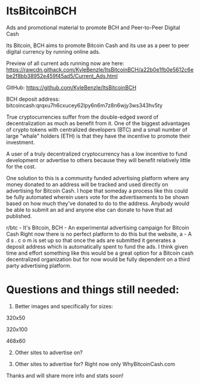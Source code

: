# ItsBitcoinBCH
Ads and promotional material to promote BCH and Peer-to-Peer Digital Cash

Its Bitcoin, BCH aims to promote Bitcoin Cash and its use as a peer to peer digital currency by running online ads.  

Preview of all current ads running now are here: https://rawcdn.githack.com/KyleBenzle/ItsBitcoinBCH/a22b0e1fb0e5612c6ebe2f8bb38952e459f45ad5/Current_Ads.html

GitHub: https://github.com/KyleBenzle/ItsBitcoinBCH

BCH deposit address: bitcoincash:qrqxu7h6cxucey62lpy6n6m7z8n6wjy3ws343hv5ty


True cryptocurrencies suffer from the double-edged sword of decentralization as much as benefit from it. One of the biggest advantages of crypto tokens with centralized developers (BTC) and a small number of large "whale" holders (ETH) is that they have the incentive to promote their investment.

A user of a truly decentralized cryptocurrency has a low incentive to fund development or advertise to others because they will benefit relatively little for the cost. 

One solution to this is a community funded advertising platform where any money donated to an address will be tracked and used directly on advertising for Bitcoin Cash. I hope that someday a process like this could be fully automated wherein users vote for the advertisements to be shown based on how much they've donated to do to the address. Anybody would be able to submit an ad and anyone else can donate to have that ad published.

r/btc - It's Bitcoin, BCH - An experimental advertising campaign for Bitcoin Cash
Right now there is no perfect platform to do this but the website, a - A d s . c o m is set up so that once the ads are submitted it generates a deposit address which is automatically spent to fund the ads. I think given time and effort something like this would be a great option for a Bitcoin cash decentralized organization but for now would be fully dependent on a third party advertising platform.

# Questions and things still needed:

1) Better images and specifically for sizes:

320x50

320x100

468x60



2) Other sites to advertise on?

3) Other sites to advertise for? Right now only WhyBitcoinCash.com





Thanks and will share more info and stats soon!
